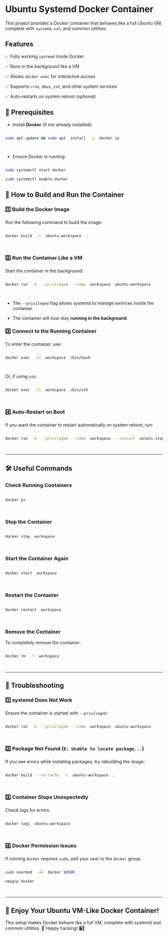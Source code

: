 
  

# Ubuntu Systemd Docker Container

  

This project provides a Docker container that behaves like a full Ubuntu VM, complete with `systemd`, `zsh`, and common utilities.

  

## Features

  

✅ Fully working `systemd` inside Docker

✅ Runs in the background like a VM

✅ Allows `docker exec` for interactive access

✅ Supports `cron`, `dbus`, `zsh`, and other system services

✅ Auto-restarts on system reboot (optional)

  
  

## 📌 Prerequisites

  

- Install **Docker** (if not already installed):

```sh

sudo apt update && sudo apt  install  -y  docker.io

  

```

  

- Ensure Docker is running:

```sh

sudo systemctl start docker

sudo systemctl enable docker

```

  

## 🚀 How to Build and Run the Container

  

### 1️⃣ Build the Docker Image

  

Run the following command to build the image:

  

```sh

docker build  -t  ubuntu-workspace  .

  

```

  

### 2️⃣ Run the Container Like a VM

  

Start the container in the background:

  

```sh

docker run  -d  --privileged  --name  workspace  ubuntu-workspace

  

```

  

- The `--privileged` flag allows systemd to manage services inside the container.

- The container will now stay **running in the background**.

  

### 3️⃣ Connect to the Running Container

  

To enter the container, use:

  

```sh

docker exec  -it  workspace  /bin/bash

  

```

  

Or, if using `zsh`:

  

```sh

docker exec  -it  workspace  /bin/zsh

  

```

  

### 4️⃣ Auto-Restart on Boot

  

If you want the container to restart automatically on system reboot, run:

  

```sh

docker run  -d  --privileged  --name  workspace  --restart  unless-stopped  ubuntu-workspace

  

```

  

----------

  

## 🛠 Useful Commands

  

### Check Running Containers

  

```sh

docker ps

  

```

  

### Stop the Container

  

```sh

docker stop  workspace

  

```

  

### Start the Container Again

  

```sh

docker start  workspace

  

```

  

### Restart the Container

  

```sh

docker restart  workspace

  

```

  

### Remove the Container

  

To completely remove the container:

  

```sh

docker rm  -f  workspace

  

```

  

----------

  

## 🐞 Troubleshooting

  

### 1️⃣ systemd Does Not Work

  

Ensure the container is started with `--privileged`:

  

```sh

docker run  -d  --privileged  --name  workspace  ubuntu-workspace

  

```

  

### 2️⃣ Package Not Found (`E: Unable to locate package...`)

  

If you see errors while installing packages, try rebuilding the image:

  

```sh

docker build  --no-cache  -t  ubuntu-workspace  .

  

```

  

### 3️⃣ Container Stops Unexpectedly

  

Check logs for errors:

  

```sh

docker logs  ubuntu-workspace

  

```

  

### 4️⃣ Docker Permission Issues

  

If running `docker` requires `sudo`, add your user to the `docker` group:

  

```sh

sudo usermod  -aG  docker $USER

newgrp docker

  

```

  

----------

  

## 🎉 Enjoy Your Ubuntu VM-Like Docker Container!

  

This setup makes Docker behave like a full VM, complete with systemd and common utilities. 🚀 Happy hacking! 🖥️🎯
